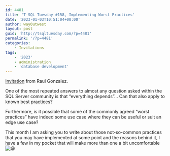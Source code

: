 ```yaml
---
id: 4481
title: 'T-SQL Tuesday #158, Implementing Worst Practices'
date: '2023-01-03T10:51:04+00:00'
author: way0utwest
layout: post
guid: 'http://tsqltuesday.com/?p=4481'
permalink: '/?p=4481'
categories:
    - Invitations
tags:
    - '2023'
    - administration
    - 'database development'
---
```


[Invitation](https://www.sqldoubleg.com/2023/01/02/t-sql-tuesday-158-implementing-worst-practices/) from Raul Gonzalez.

One of the most repeated answers to almost any question asked within the SQL Server community is that “everything depends”… Can that also apply to known best practices?

Furthermore, is it possible that some of the commonly agreed “worst practices” have indeed some use case where they can be useful or suit an edge use case?

This month I am asking you to write about those not-so-common practices that you may have implemented at some point and the reasons behind it, I have a few in my pocket that will make more than one a bit uncomfortable ![😀](https://s.w.org/images/core/emoji/14.0.0/svg/1f600.svg)